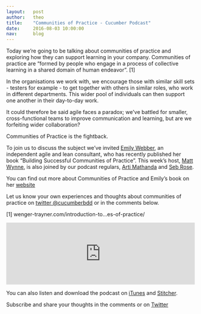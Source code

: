 ```yaml
---
layout:   post
author:   theo
title:    "Communities of Practice - Cucumber Podcast"
date:     2016-08-03 10:00:00
nav:      blog
---
```


Today we’re going to be talking about communities of practice and exploring how they can support learning in your company. Communities of practice are “formed by people who engage in a process of collective learning in a shared domain of human endeavor”. [1]

In the organisations we work with, we encourage those with similar skill sets - testers for example - to get together with others in similar roles, who work in different departments. This wider pool of individuals can then support one another in their day-to-day work.

It could therefore be said agile faces a paradox; we've battled for smaller, cross-functional teams to improve communication and learning, but are we forfeiting wider collaboration?

Communities of Practice is the fightback.

To join us to discuss the subject we’ve invited [Emily Webber](https://twitter.com/ewebber), an independent agile and lean consultant, who has recently published her book “Building Successful Communities of Practice”. This week’s host, [Matt Wynne](https://twitter.com/mattwynne), is also joined by our podcast regulars, [Arti Mathanda](https://twitter.com/artismarti) and [Seb Rose](https://twitter.com/sebrose).

You can find out more about Communities of Practice and Emily’s book on her [website](http://emilywebber.co.uk/building-successful-communities-of-practice/)

Let us know your own experiences and thoughts about communities of practice on [twitter @cucumberbdd](twitter.com/cucumberbdd) or in the comments below.

[1] wenger-trayner.com/introduction-to…es-of-practice/

<iframe width="100%" height="166" scrolling="no" frameborder="no" src="https://w.soundcloud.com/player/?url=https%3A//api.soundcloud.com/tracks/276642529&amp;color=ff5500&amp;auto_play=false&amp;hide_related=false&amp;show_comments=true&amp;show_user=true&amp;show_reposts=false"></iframe>

You can also listen and download the podcast on [iTunes](https://itunes.apple.com/gb/podcast/cucumber-podcast-rss/id1078896635) and [Stitcher](http://www.stitcher.com/s?fid=81999&refid=stpr). 

Subscribe and share your thoughts in the comments or on [Twitter](https://twitter.com/cucumberbdd)
